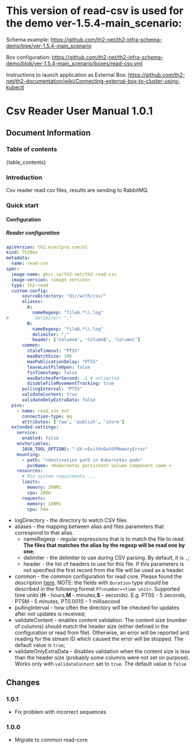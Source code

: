 # This version of read-csv is used for the demo ver-1.5.4-main_scenario:
Schema example: https://github.com/th2-net/th2-infra-schema-demo/tree/ver-1.5.4-main_scenario
  
Box configuration: https://github.com/th2-net/th2-infra-schema-demo/blob/ver-1.5.4-main_scenario/boxes/read-csv.yml

Instructions to launch application as External Box: https://github.com/th2-net/th2-documentation/wiki/Connecting-external-box-to-cluster-using-kubectl
# Csv Reader User Manual 1.0.1

## Document Information

### Table of contents

{table_contents}

### Introduction

Csv reader read csv files, results are sending to RabbitMQ.

### Quick start

#### Configuration

##### Reader configuration

```yaml
apiVersion: th2.exactpro.com/v1
kind: Th2Box
metadata:
  name: read-csv
spec:
  image-name: ghcr.io/th2-net/th2-read-csv
  image-version: <image version>
  type: th2-read
  custom-config:
      sourceDirectory: "dir/with/csv/"
      aliases:
        A:
          nameRegexp: "fileA.*\\.log"
#          delimiter: ","
        B:
          nameRegexp: "fileB.*\\.log"
          delimiter: ";"
          header: ['ColumnA', 'ColumnB', 'ColumnC']
      common:
        staleTimeout: "PT1S"
        maxBatchSize: 100
        maxPublicationDelay: "PT5S"
        leaveLastFileOpen: false
        fixTimestamp: false
        maxBatchesPerSecond: -1 # unlimited
        disableFileMovementTracking: true
      pullingInterval: "PT5S"
      validateContent: true
      validateOnlyExtraData: false
  pins:
    - name: read_csv_out
      connection-type: mq
      attributes: ['raw', 'publish', 'store']
  extended-settings:
    service:
      enabled: false
    envVariables:
      JAVA_TOOL_OPTIONS: "-XX:+ExitOnOutOfMemoryError"
    mounting:
      - path: "<destination path in Kubernetes pod>"
        pvcName: <Kubernetes persistent volume component name >
    resources:
      # Min system requirments ...
      limits:
        memory: 200Mi
        cpu: 200m
      requests:
        memory: 100Mi
        cpu: 50m
```

+ logDirectory - the directory to watch CSV files
+ aliases - the mapping between alias and files parameters that correspond to that alias. 
    + nameRegexp - regular expressions that is to match the file to read. **The files that matches the alias by the regexp will be read one by one**;
    + delimiter - the delimiter to use during CSV parsing. By default, it is `,`;
    + header - the list of headers to use for this file. If this parameters is not specified the first record from the file will be used as a header.
+ common - the common configuration for read core. Please found the description [here](https://github.com/th2-net/th2-read-file-common-core/blob/master/README.md#configuration).
  NOTE: the fields with `Duration` type should be described in the following format `PT<number><time unit>`.
  Supported time units (**H** - hours,**M** - minutes,**S** - seconds). E.g. PT5S - 5 seconds, PT5M - 5 minutes, PT0.001S - 1 millisecond
+ pullingInterval - how often the directory will be checked for updates after not updates is received;
+ validateContent - enables content validation.
  The content size (number of columns) should match the header size (either defined in the configuration or read from file).
  Otherwise, an error will be reported and reading for the stream ID which caused the error will be stopped.
  The default value is `true`;
+ validateOnlyExtraData - disables validation when the content size is less than the header size (probably some columns were not set on purpose).
  Works only with `validateContent` set to `true`. The default value is `false`

## Changes

### 1.0.1

+ Fix problem with incorrect sequences

### 1.0.0

+ Migrate to common read-core
